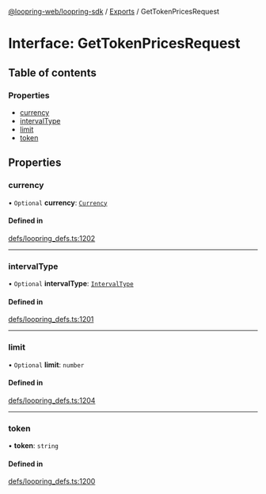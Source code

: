 [@loopring-web/loopring-sdk](../README.md) / [Exports](../modules.md) / GetTokenPricesRequest

# Interface: GetTokenPricesRequest

## Table of contents

### Properties

- [currency](GetTokenPricesRequest.md#currency)
- [intervalType](GetTokenPricesRequest.md#intervaltype)
- [limit](GetTokenPricesRequest.md#limit)
- [token](GetTokenPricesRequest.md#token)

## Properties

### currency

• `Optional` **currency**: [`Currency`](../enums/Currency.md)

#### Defined in

[defs/loopring_defs.ts:1202](https://github.com/Loopring/loopring_sdk/blob/81e0b16/src/defs/loopring_defs.ts#L1202)

___

### intervalType

• `Optional` **intervalType**: [`IntervalType`](../enums/IntervalType.md)

#### Defined in

[defs/loopring_defs.ts:1201](https://github.com/Loopring/loopring_sdk/blob/81e0b16/src/defs/loopring_defs.ts#L1201)

___

### limit

• `Optional` **limit**: `number`

#### Defined in

[defs/loopring_defs.ts:1204](https://github.com/Loopring/loopring_sdk/blob/81e0b16/src/defs/loopring_defs.ts#L1204)

___

### token

• **token**: `string`

#### Defined in

[defs/loopring_defs.ts:1200](https://github.com/Loopring/loopring_sdk/blob/81e0b16/src/defs/loopring_defs.ts#L1200)
